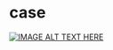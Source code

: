 # case
[![IMAGE ALT TEXT HERE](https://img.youtube.com/vi/GnmMkQttNiU/0.jpg)](https://www.youtube.com/watch?v=GnmMkQttNiU)

